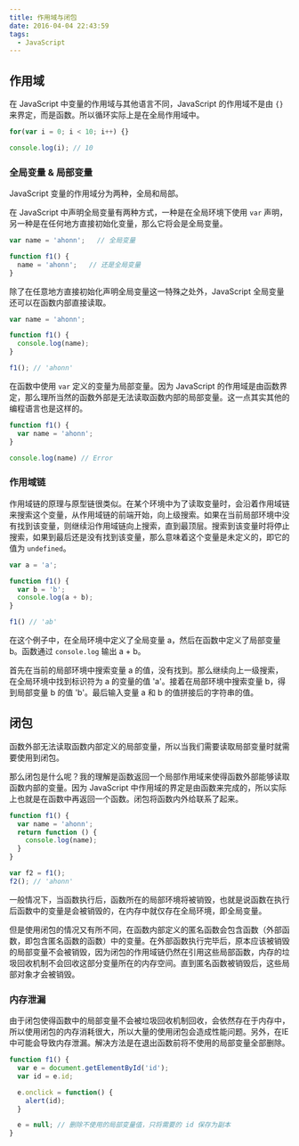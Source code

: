 ```yaml
---
title: 作用域与闭包
date: 2016-04-04 22:43:59
tags:
  - JavaScript
---
```


## 作用域
在 JavaScript 中变量的作用域与其他语言不同，JavaScript 的作用域不是由 `{}` 来界定，而是函数。所以循环实际上是在全局作用域中。

``` js
for(var i = 0; i < 10; i++) {}

console.log(i); // 10
```

### 全局变量 & 局部变量
JavaScript 变量的作用域分为两种，全局和局部。

在 JavaScript 中声明全局变量有两种方式，一种是在全局环境下使用 `var` 声明，另一种是在任何地方直接初始化变量，那么它将会是全局变量。

<!-- more -->
``` js
var name = 'ahonn';   // 全局变量

function f1() {
  name = 'ahonn';   // 还是全局变量
}
```

除了在任意地方直接初始化声明全局变量这一特殊之处外，JavaScript 全局变量还可以在函数内部直接读取。
``` js
var name = 'ahonn';

function f1() {
  console.log(name);
}

f1(); // 'ahonn'
```

在函数中使用 `var` 定义的变量为局部变量。因为 JavaScript 的作用域是由函数界定，那么理所当然的函数外部是无法读取函数内部的局部变量。这一点其实其他的编程语言也是这样的。

``` js
function f1() {
  var name = 'ahonn';
}

console.log(name) // Error
```


### 作用域链
作用域链的原理与原型链很类似。在某个环境中为了读取变量时，会沿着作用域链来搜索这个变量，从作用域链的前端开始，向上级搜索。如果在当前局部环境中没有找到该变量，则继续沿作用域链向上搜索，直到最顶层。搜索到该变量时将停止搜索，如果到最后还是没有找到该变量，那么意味着这个变量是未定义的，即它的值为 `undefined`。

```js
var a = 'a';

function f1() {
  var b = 'b';
  console.log(a + b);
}

f1() // 'ab'
```

在这个例子中，在全局环境中定义了全局变量 a，然后在函数中定义了局部变量 b。函数通过 `console.log` 输出 a + b。

首先在当前的局部环境中搜索变量 a 的值，没有找到。那么继续向上一级搜索，在全局环境中找到标识符为 a 的变量的值 'a'。接着在局部环境中搜索变量 b，得到局部变量 b 的值 'b'。最后输入变量 a 和 b 的值拼接后的字符串的值。

## 闭包
函数外部无法读取函数内部定义的局部变量，所以当我们需要读取局部变量时就需要使用到闭包。

那么闭包是什么呢？我的理解是函数返回一个局部作用域来使得函数外部能够读取函数内部的变量。因为 JavaScript 中作用域的界定是由函数来完成的，所以实际上也就是在函数中再返回一个函数。闭包将函数内外给联系了起来。

```js
function f1() {
  var name = 'ahonn';
  return function () {
    console.log(name);
  }
}

var f2 = f1();
f2(); // 'ahonn'
```

一般情况下，当函数执行后，函数所在的局部环境将被销毁，也就是说函数在执行后函数中的变量是会被销毁的，在内存中就仅存在全局环境，即全局变量。

但是使用闭包的情况又有所不同，在函数内部定义的匿名函数会包含函数（外部函数，即包含匿名函数的函数）中的变量。在外部函数执行完毕后，原本应该被销毁的局部变量不会被销毁，因为闭包的作用域链仍然在引用这些局部函数，内存的垃圾回收机制不会回收这部分变量所在的内存空间。直到匿名函数被销毁后，这些局部对象才会被销毁。

### 内存泄漏
由于闭包使得函数中的局部变量不会被垃圾回收机制回收，会依然存在于内存中，所以使用闭包的内存消耗很大，所以大量的使用闭包会造成性能问题。另外，在IE中可能会导致内存泄漏。解决方法是在退出函数前将不使用的局部变量全部删除。

```js
function f1() {
  var e = document.getElementById('id');
  var id = e.id;

  e.onclick = function() {
    alert(id);
  }

  e = null; // 删除不使用的局部变量值，只将需要的 id 保存为副本
}
```
